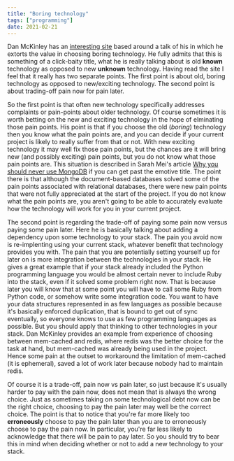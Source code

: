 ```yaml
---
title: "Boring technology"
tags: ["programming"]
date: 2021-02-21
---
```


Dan McKinley has an [interesting site](http://boringtechnology.club/) based around a talk of his in which he extorts the value in choosing boring technology. He fully admits that this is something of a click-baity title, what he is really talking about is old **known** technology as opposed to new **unknown** technology. Having read the site I feel that it really has two separate points. The first point is about old, boring technology as opposed to new/exciting technology. The second point is about trading-off pain now for pain later.

So the first point is that often new technology specifically addresses complaints or pain-points about older technology. Of course sometimes it is worth betting on the new and exciting technology in the hope of elminating those pain points. His point is that if you choose the old (*boring*) technology then you know what the pain points are, and you can decide if your current project is likely to really suffer from that or not. With new exciting technology it may well fix those pain points, but the chances are it will bring new (and possibly exciting) pain points, but you do not know what those pain points are. This situation is described in Sarah Mei's article [Why you should never use MongoDB](http://www.sarahmei.com/blog/2013/11/11/why-you-should-never-use-mongodb/) if you can get past the emotive title. The point there is that although the document-based databases solved some of the pain points associated with relational databases, there were new pain points that were not fully appreciated at the start of the project. If you do not know what the pain points are, you aren't going to be able to accurately evaluate how the technology will work for you in your current project.

The second point is regarding the trade-off of paying some pain now versus paying some pain later. Here he is basically talking about adding a dependency upon some technology to your stack. The pain you avoid now is re-implenting using your current stack, whatever benefit that technology provides you with. The pain that you are potentially setting yourself up for later on is more integration between the technologies in your stack. He gives a great example that if your stack already included the Python programming language you would be almost certain never to include Ruby into the stack, even if it solved some problem right now. That is because later you will know that at some point you will have to call some Ruby from Python code, or somehow write some integration code. You want to have your data structures represented in as few languages as possible because it's basically enforced duplication, that is bound to get out of sync eventually, so everyone knows to use as few programming languages as possible. But you should apply that thinking to other technologies in your stack. Dan McKinley provides an example from experience of choosing between mem-cached and redis, where redis was the better choice for the task at hand, but mem-cached was already being used in the project. Hence some pain at the outset to workaround the limitation of mem-cached (it is ephemeral), saved a lot of work later because nobody had to maintain redis.

Of course it is a trade-off, pain now vs pain later, so just because it's usually harder to pay with the pain now, does not mean that is always the wrong choice. Just as sometimes taking on some technological debt now can be the right choice, choosing to pay the pain later may well be the correct choice. The point is that to notice that you're far more likely too **erroneously** choose to pay the pain later than you are to erroneously choose to pay the pain now. In particular, you're far less likely to acknowledge that there will be pain to pay later. So you should try to bear this in mind when deciding whether or not to add a new technology to your stack.

